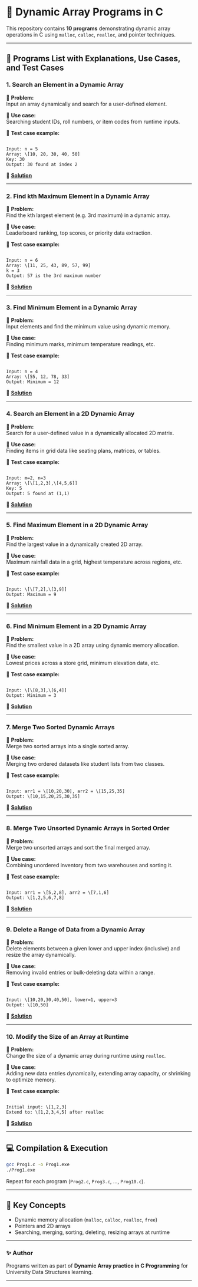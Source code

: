 # 📝 Dynamic Array Programs in C

This repository contains **10 programs** demonstrating dynamic array operations in C using `malloc`, `calloc`, `realloc`, and pointer techniques.

---

## 📌 **Programs List with Explanations, Use Cases, and Test Cases**

### **1. Search an Element in a Dynamic Array**

🔷 **Problem:**  
Input an array dynamically and search for a user-defined element.

🔷 **Use case:**  
Searching student IDs, roll numbers, or item codes from runtime inputs.

🔷 **Test case example:**  
```

Input: n = 5
Array: \[10, 20, 30, 40, 50]
Key: 30
Output: 30 found at index 2

```

🔗 **[Solution](./Prog1.c)**

---

### **2. Find kth Maximum Element in a Dynamic Array**

🔷 **Problem:**  
Find the kth largest element (e.g. 3rd maximum) in a dynamic array.

🔷 **Use case:**  
Leaderboard ranking, top scores, or priority data extraction.

🔷 **Test case example:**  
```

Input: n = 6
Array: \[11, 25, 43, 89, 57, 99]
k = 3
Output: 57 is the 3rd maximum number

```

🔗 **[Solution](./Prog2.c)**

---

### **3. Find Minimum Element in a Dynamic Array**

🔷 **Problem:**  
Input elements and find the minimum value using dynamic memory.

🔷 **Use case:**  
Finding minimum marks, minimum temperature readings, etc.

🔷 **Test case example:**  
```

Input: n = 4
Array: \[55, 12, 78, 33]
Output: Minimum = 12

```

🔗 **[Solution](./Prog3.c)**

---

### **4. Search an Element in a 2D Dynamic Array**

🔷 **Problem:**  
Search for a user-defined value in a dynamically allocated 2D matrix.

🔷 **Use case:**  
Finding items in grid data like seating plans, matrices, or tables.

🔷 **Test case example:**  
```

Input: m=2, n=3
Array: \[\[1,2,3],\[4,5,6]]
Key: 5
Output: 5 found at (1,1)

```

🔗 **[Solution](./Prog4.c)**

---

### **5. Find Maximum Element in a 2D Dynamic Array**

🔷 **Problem:**  
Find the largest value in a dynamically created 2D array.

🔷 **Use case:**  
Maximum rainfall data in a grid, highest temperature across regions, etc.

🔷 **Test case example:**  
```

Input: \[\[7,2],\[3,9]]
Output: Maximum = 9

```

🔗 **[Solution](./Prog5.c)**

---

### **6. Find Minimum Element in a 2D Dynamic Array**

🔷 **Problem:**  
Find the smallest value in a 2D array using dynamic memory allocation.

🔷 **Use case:**  
Lowest prices across a store grid, minimum elevation data, etc.

🔷 **Test case example:**  
```

Input: \[\[8,3],\[6,4]]
Output: Minimum = 3

```

🔗 **[Solution](./Prog6.c)**

---

### **7. Merge Two Sorted Dynamic Arrays**

🔷 **Problem:**  
Merge two sorted arrays into a single sorted array.

🔷 **Use case:**  
Merging two ordered datasets like student lists from two classes.

🔷 **Test case example:**  
```

Input: arr1 = \[10,20,30], arr2 = \[15,25,35]
Output: \[10,15,20,25,30,35]

```

🔗 **[Solution](./Prog7.c)**

---

### **8. Merge Two Unsorted Dynamic Arrays in Sorted Order**

🔷 **Problem:**  
Merge two unsorted arrays and sort the final merged array.

🔷 **Use case:**  
Combining unordered inventory from two warehouses and sorting it.

🔷 **Test case example:**  
```

Input: arr1 = \[5,2,8], arr2 = \[7,1,6]
Output: \[1,2,5,6,7,8]

```

🔗 **[Solution](./Prog8.c)**

---

### **9. Delete a Range of Data from a Dynamic Array**

🔷 **Problem:**  
Delete elements between a given lower and upper index (inclusive) and resize the array dynamically.

🔷 **Use case:**  
Removing invalid entries or bulk-deleting data within a range.

🔷 **Test case example:**  
```

Input: \[10,20,30,40,50], lower=1, upper=3
Output: \[10,50]

```

🔗 **[Solution](./Prog9.c)**

---

### **10. Modify the Size of an Array at Runtime**

🔷 **Problem:**  
Change the size of a dynamic array during runtime using `realloc`.

🔷 **Use case:**  
Adding new data entries dynamically, extending array capacity, or shrinking to optimize memory.

🔷 **Test case example:**  
```

Initial input: \[1,2,3]
Extend to: \[1,2,3,4,5] after realloc

```

🔗 **[Solution](./Prog10.c)**

---

## 💻 **Compilation & Execution**

```bash
gcc Prog1.c -o Prog1.exe
./Prog1.exe
````

Repeat for each program (`Prog2.c`, `Prog3.c`, ..., `Prog10.c`).

---

## 🔑 **Key Concepts**

* Dynamic memory allocation (`malloc`, `calloc`, `realloc`, `free`)
* Pointers and 2D arrays
* Searching, merging, sorting, deleting, resizing arrays at runtime

---

### ✨ **Author**

Programs written as part of **Dynamic Array practice in C Programming** for University Data Structures learning.

---

